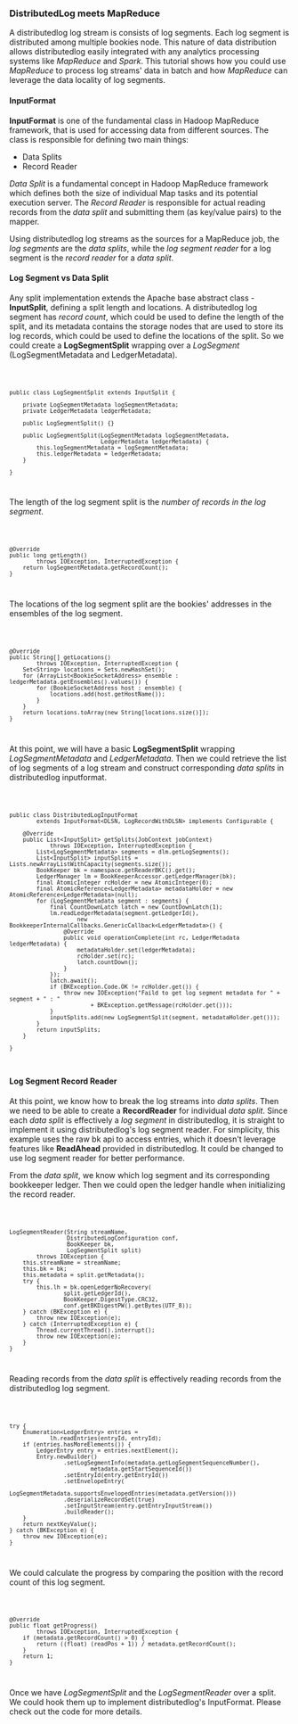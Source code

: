 ### DistributedLog meets MapReduceA distributedlog log stream is consists of log segments. Each log segment is distributedamong multiple bookies node. This nature of data distribution allows distributedlog easilyintegrated with any analytics processing systems like *MapReduce* and *Spark*. This tutorialshows how you could use *MapReduce* to process log streams' data in batch and how *MapReduce*can leverage the data locality of log segments.#### InputFormat**InputFormat** is one of the fundamental class in Hadoop MapReduce framework, that is usedfor accessing data from different sources. The class is responsible for defining two mainthings:- Data Splits- Record Reader*Data Split* is a fundamental concept in Hadoop MapReduce framework which defines boththe size of individual Map tasks and its potential execution server. The *Record Reader* isresponsible for actual reading records from the *data split* and submitting them (as key/valuepairs) to the mapper.Using distributedlog log streams as the sources for a MapReduce job, the *log segments* arethe *data splits*, while the *log segment reader* for a log segment is the *record reader* fora *data split*.#### Log Segment vs Data SplitAny split implementation extends the Apache base abstract class - **InputSplit**, defining asplit length and locations. A distributedlog log segment has *record count*, which could be usedto define the length of the split, and its metadata contains the storage nodes that are used tostore its log records, which could be used to define the locations of the split. So we couldcreate a **LogSegmentSplit** wrapping over a *LogSegment* (LogSegmentMetadata and LedgerMetadata).<code>    public class LogSegmentSplit extends InputSplit {        private LogSegmentMetadata logSegmentMetadata;        private LedgerMetadata ledgerMetadata;        public LogSegmentSplit() {}        public LogSegmentSplit(LogSegmentMetadata logSegmentMetadata,                               LedgerMetadata ledgerMetadata) {            this.logSegmentMetadata = logSegmentMetadata;            this.ledgerMetadata = ledgerMetadata;        }    }</code>The length of the log segment split is the *number of records in the log segment*.<code>    @Override    public long getLength()            throws IOException, InterruptedException {        return logSegmentMetadata.getRecordCount();    }</code>The locations of the log segment split are the bookies' addresses in the ensembles ofthe log segment.<code>    @Override    public String[] getLocations()            throws IOException, InterruptedException {        Set<String> locations = Sets.newHashSet();        for (ArrayList<BookieSocketAddress> ensemble : ledgerMetadata.getEnsembles().values()) {            for (BookieSocketAddress host : ensemble) {                locations.add(host.getHostName());            }        }        return locations.toArray(new String[locations.size()]);    }</code>At this point, we will have a basic **LogSegmentSplit** wrapping *LogSegmentMetadata* and*LedgerMetadata*. Then we could retrieve the list of log segments of a log stream and constructcorresponding *data splits* in distributedlog inputformat.<code>    public class DistributedLogInputFormat            extends InputFormat<DLSN, LogRecordWithDLSN> implements Configurable {        @Override        public List<InputSplit> getSplits(JobContext jobContext)                throws IOException, InterruptedException {            List<LogSegmentMetadata> segments = dlm.getLogSegments();            List<InputSplit> inputSplits = Lists.newArrayListWithCapacity(segments.size());            BookKeeper bk = namespace.getReaderBKC().get();            LedgerManager lm = BookKeeperAccessor.getLedgerManager(bk);            final AtomicInteger rcHolder = new AtomicInteger(0);            final AtomicReference<LedgerMetadata> metadataHolder = new AtomicReference<LedgerMetadata>(null);            for (LogSegmentMetadata segment : segments) {                final CountDownLatch latch = new CountDownLatch(1);                lm.readLedgerMetadata(segment.getLedgerId(),                        new BookkeeperInternalCallbacks.GenericCallback<LedgerMetadata>() {                    @Override                    public void operationComplete(int rc, LedgerMetadata ledgerMetadata) {                        metadataHolder.set(ledgerMetadata);                        rcHolder.set(rc);                        latch.countDown();                    }                });                latch.await();                if (BKException.Code.OK != rcHolder.get()) {                    throw new IOException("Faild to get log segment metadata for " + segment + " : "                            + BKException.getMessage(rcHolder.get()));                }                inputSplits.add(new LogSegmentSplit(segment, metadataHolder.get()));            }            return inputSplits;        }    }</code>#### Log Segment Record ReaderAt this point, we know how to break the log streams into *data splits*. Then we need to be ableto create a **RecordReader** for individual *data split*. Since each *data split* is effectivelya *log segment* in distributedlog, it is straight to implement it using distributedlog's log segmentreader. For simplicity, this example uses the raw bk api to access entries, which it doesn'tleverage features like **ReadAhead** provided in distributedlog. It could be changed touse log segment reader for better performance.From the *data split*, we know which log segment and its corresponding bookkeeper ledger. Thenwe could open the ledger handle when initializing the record reader.<code>    LogSegmentReader(String streamName,                     DistributedLogConfiguration conf,                     BookKeeper bk,                     LogSegmentSplit split)            throws IOException {        this.streamName = streamName;        this.bk = bk;        this.metadata = split.getMetadata();        try {            this.lh = bk.openLedgerNoRecovery(                    split.getLedgerId(),                    BookKeeper.DigestType.CRC32,                    conf.getBKDigestPW().getBytes(UTF_8));        } catch (BKException e) {            throw new IOException(e);        } catch (InterruptedException e) {            Thread.currentThread().interrupt();            throw new IOException(e);        }    }</code>Reading records from the *data split* is effectively reading records from the distributedloglog segment.<code>    try {        Enumeration<LedgerEntry> entries =                lh.readEntries(entryId, entryId);        if (entries.hasMoreElements()) {            LedgerEntry entry = entries.nextElement();            Entry.newBuilder()                    .setLogSegmentInfo(metadata.getLogSegmentSequenceNumber(),                            metadata.getStartSequenceId())                    .setEntryId(entry.getEntryId())                    .setEnvelopeEntry(                            LogSegmentMetadata.supportsEnvelopedEntries(metadata.getVersion()))                    .deserializeRecordSet(true)                    .setInputStream(entry.getEntryInputStream())                    .buildReader();        }        return nextKeyValue();    } catch (BKException e) {        throw new IOException(e);    }</code>We could calculate the progress by comparing the position with the record count of this log segment.<code>    @Override    public float getProgress()            throws IOException, InterruptedException {        if (metadata.getRecordCount() > 0) {            return ((float) (readPos + 1)) / metadata.getRecordCount();        }        return 1;    }</code>Once we have *LogSegmentSplit* and the *LogSegmentReader* over a split. We could hook them up toimplement distributedlog's InputFormat. Please check out the code for more details.
